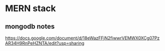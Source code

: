# MERN stack

## mongodb notes
https://docs.google.com/document/d/18eWazFFjN2fiwwrVEMWX0XCg07PzAR34H9RnPeHZNTA/edit?usp=sharing
